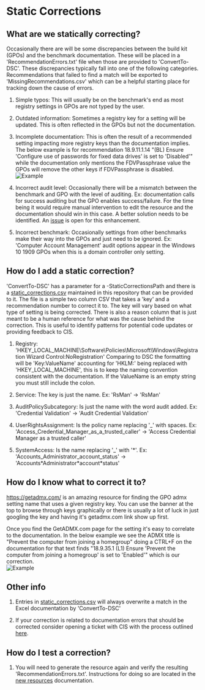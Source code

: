 # Static Corrections
## What are we statically correcting?
Occasionally there are will be some discrepancies between the build kit (GPOs) and the benchmark documentation. These will be placed in a 'RecommendationErrors.txt' file when those are provided to 'ConvertTo-DSC'. These discrepancies typically fall into one of the following categories. Recommendations that failed to find a match will be exported to 'MissingRecommendations.csv' which can be a helpful starting place for tracking down the cause of errors.

1) Simple typos: This will usually be on the benchmark's end as most registry settings in GPOs are not typed by the user.

2) Outdated information: Sometimes a registry key for a setting will be updated. This is often reflected in the GPOs but not the documentation.

3) Incomplete documentation: This is often the result of a recommended setting impacting more registry keys than the documentation implies. The below example is for recommendation 18.9.11.1.14 "(BL) Ensure 'Configure use of passwords for fixed data drives' is set to 'Disabled'" while the documentation only mentions the FDVPassphrase value the GPOs will remove the other keys if FDVPassphrase is disabled.</br>![Example](screenshots/multiple_keys.PNG)

4) Incorrect audit level: Occasionally there will be a mismatch between the benchmark and GPO with the level of auditing. Ex: documentation calls for success auditing but the GPO enables success/failure. For the time being it would require manual intervention to edit the resource and the documentation should win in this case. A better solution needs to be identified. An [issue](https://github.com/techservicesillinois/SecOps-Powershell-CISDSC/issues/43) is open for this enhancement.

5) Incorrect benchmark: Occasionally settings from other benchmarks make their way into the GPOs and just need to be ignored. Ex: 'Computer Account Management' audit options appear in the Windows 10 1909 GPOs when this is a domain controller only setting.

## How do I add a static correction?
'ConvertTo-DSC' has a parameter for a -StaticCorrectionsPath and there is a [static_corrections.csv](../static_corrections.csv) maintained in this repository that can be provided to it. The file is a simple two column CSV that takes a 'key' and a recommendation number to correct it to. The key will vary based on what type of setting is being corrected. There is also a reason column that is just meant to be a human reference for what was the cause behind the correction. This is useful to identify patterns for potential code updates or providing feedback to CIS.

1) Registry: 'HKEY_LOCAL_MACHINE\Software\Policies\Microsoft\Windows\Registration Wizard Control:NoRegistration' Comparing to DSC the formatting will be 'Key:ValueName' accounting for 'HKLM:' being replaced with 'HKEY_LOCAL_MACHINE', this is to keep the naming convention consistent with the documentation. If the ValueName is an empty string you must still include the colon.

2) Service: The key is just the name. Ex: 'RsMan' -> 'RsMan'

3) AuditPolicySubcategory: Is just the name with the word audit added. Ex: 'Credential Validation' -> 'Audit Credential Validation'

4) UserRightsAssignment: Is the policy name replacing '_' with spaces. Ex: 'Access_Credential_Manager_as_a_trusted_caller' -> 'Access Credential Manager as a trusted caller'

5) SystemAccess: Is the name replacing '_' with '\*'. Ex: 'Accounts_Administrator_account_status' -> 'Accounts\*Administrator\*account\*status'

## How do I know what to correct it to?
https://getadmx.com/ is an amazing resource for finding the GPO admx setting name that uses a given registry key. You can use the banner at the top to browse through keys graphically or there is usually a lot of luck in just googling the key and having it's getadmx.com link show up first.

Once you find the GetADMX.com page for the setting it's easy to correlate to the documentation. In the below example we see the ADMX title is "Prevent the computer from joining a homegroup" doing a CTRL+F on the documentation for that text finds "18.9.35.1 (L1) Ensure 'Prevent the computer from joining a homegroup' is set to 'Enabled'" which is our correction.</br>![Example](screenshots/getadmx_example.PNG)

## Other info
1) Entries in [static_corrections.csv](/csvs/static_corrections.csv) will always overwrite a match in the Excel documentation by 'ConvertTo-DSC'

2) If your correction is related to documentation errors that should be corrected consider opening a ticket with CIS with the process outlined [here](cis_documentation.md#How-do-I-open-tickets-for-feedback?).

## How do I test a correction?
1) You will need to generate the resource again and verify the resulting 'RecommendationErrors.txt'. Instructions for doing so are located in the [new resources](new_resources.md#How-do-I-create-new-ones?) documentation.